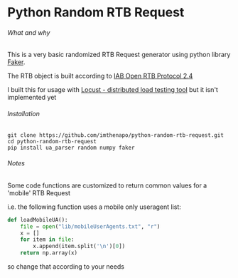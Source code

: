 # Python Random RTB Request

###### What and why
This is a very basic randomized RTB Request generator using python library [Faker](https://github.com/joke2k/faker).

The RTB object is built according to [IAB Open RTB Protocol 2.4](http://www.iab.com/wp-content/uploads/2016/01/OpenRTB-API-Specification-Version-2-4-DRAFT.pdf)

I built this for usage with [Locust - distributed load testing tool](http://locust.io) but it isn't implemented yet
###### Installation
```
git clone https://github.com/imthenapo/python-random-rtb-request.git
cd python-random-rtb-request
pip install ua_parser random numpy faker
```

###### Notes

Some code functions are customized to return common values for a 'mobile'  RTB Request

i.e. the following function uses a mobile only useragent list:

```python
def loadMobileUA():
    file = open("lib/mobileUserAgents.txt", "r")
    x = []
    for item in file:
        x.append(item.split('\n')[0])
    return np.array(x)
 ```
so change that according to your needs

